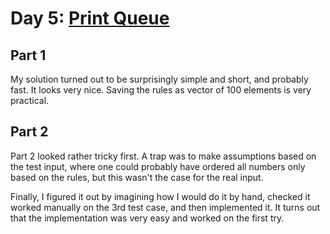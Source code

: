 # Day 5: [Print Queue](https://adventofcode.com/2024/day/5)

## Part 1

My solution turned out to be surprisingly simple and short, and probably fast. It looks very nice. Saving the rules as vector of 100 elements is very practical.

## Part 2

Part 2 looked rather tricky first. A trap was to make assumptions based on the test input, where one could probably have ordered all numbers only based on the rules, but this wasn't the case for the real input.

Finally, I figured it out by imagining how I would do it by hand, checked it worked manually on the 3rd test case, and then implemented it. It turns out that the implementation was very easy and worked on the first try.